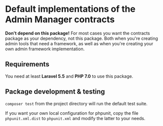 # Default implementations of the Admin Manager contracts

**Don't depend on this package!**
For most cases you want the contracts package as your dependency, not this package.
Both when you're creating admin tools that need a framework,
as well as when you're creating your own admin framework implementation.    

## Requirements
You need at least **Laravel 5.5** and **PHP 7.0** to use this package.

## Package development & testing
`composer test` from the project directory will run the default test suite.

If you want your own local configuration for phpunit,
copy the file `phpunit.xml.dist` to `phpunit.xml` and modify the latter to your needs.
